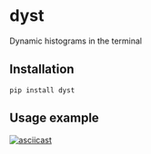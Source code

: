 # dyst
Dynamic histograms in the terminal

## Installation

```
pip install dyst
```

## Usage example

[![asciicast](https://asciinema.org/a/5LfDABPRYeGmpVBBFpbb9qpNN.png)](https://asciinema.org/a/5LfDABPRYeGmpVBBFpbb9qpNN)
